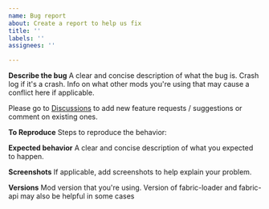 ```yaml
---
name: Bug report
about: Create a report to help us fix
title: ''
labels: ''
assignees: ''

---
```


**Describe the bug**
A clear and concise description of what the bug is.
Crash log if it's a crash.
Info on what other mods you're using that may cause a conflict here if applicable.

Please go to [Discussions](https://github.com/Salandora/SophisticatedCore/discussions) to add new feature requests / suggestions or comment on existing ones.

**To Reproduce**
Steps to reproduce the behavior:

**Expected behavior**
A clear and concise description of what you expected to happen.

**Screenshots**
If applicable, add screenshots to help explain your problem.

**Versions**
Mod version that you're using. Version of fabric-loader and fabric-api may also be helpful in some cases
